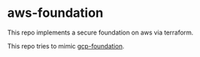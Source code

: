 # aws-foundation

This repo implements a secure foundation on aws via terraform. 

This repo tries to mimic [gcp-foundation](https://github.com/rajesh-nitc/gcp-foundation). 